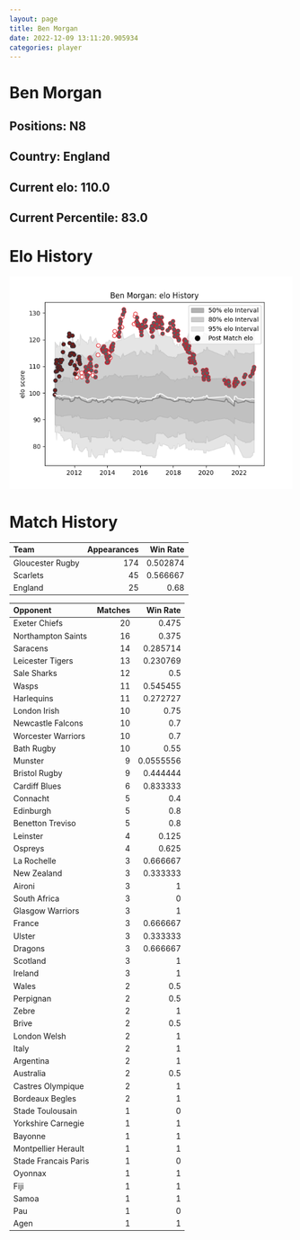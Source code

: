 ```yaml
---  
layout: page  
title: Ben Morgan  
date: 2022-12-09 13:11:20.905934  
categories: player  
---
```

# Ben Morgan

## Positions: N8

## Country: England

## Current elo: 110.0

## Current Percentile: 83.0

# Elo History


![elo history](history_BenMorgan.png)
# Match History


| Team             |   Appearances |   Win Rate |
|:-----------------|--------------:|-----------:|
| Gloucester Rugby |           174 |   0.502874 |
| Scarlets         |            45 |   0.566667 |
| England          |            25 |   0.68     |

| Opponent             |   Matches |   Win Rate |
|:---------------------|----------:|-----------:|
| Exeter Chiefs        |        20 |  0.475     |
| Northampton Saints   |        16 |  0.375     |
| Saracens             |        14 |  0.285714  |
| Leicester Tigers     |        13 |  0.230769  |
| Sale Sharks          |        12 |  0.5       |
| Wasps                |        11 |  0.545455  |
| Harlequins           |        11 |  0.272727  |
| London Irish         |        10 |  0.75      |
| Newcastle Falcons    |        10 |  0.7       |
| Worcester Warriors   |        10 |  0.7       |
| Bath Rugby           |        10 |  0.55      |
| Munster              |         9 |  0.0555556 |
| Bristol Rugby        |         9 |  0.444444  |
| Cardiff Blues        |         6 |  0.833333  |
| Connacht             |         5 |  0.4       |
| Edinburgh            |         5 |  0.8       |
| Benetton Treviso     |         5 |  0.8       |
| Leinster             |         4 |  0.125     |
| Ospreys              |         4 |  0.625     |
| La Rochelle          |         3 |  0.666667  |
| New Zealand          |         3 |  0.333333  |
| Aironi               |         3 |  1         |
| South Africa         |         3 |  0         |
| Glasgow Warriors     |         3 |  1         |
| France               |         3 |  0.666667  |
| Ulster               |         3 |  0.333333  |
| Dragons              |         3 |  0.666667  |
| Scotland             |         3 |  1         |
| Ireland              |         3 |  1         |
| Wales                |         2 |  0.5       |
| Perpignan            |         2 |  0.5       |
| Zebre                |         2 |  1         |
| Brive                |         2 |  0.5       |
| London Welsh         |         2 |  1         |
| Italy                |         2 |  1         |
| Argentina            |         2 |  1         |
| Australia            |         2 |  0.5       |
| Castres Olympique    |         2 |  1         |
| Bordeaux Begles      |         2 |  1         |
| Stade Toulousain     |         1 |  0         |
| Yorkshire Carnegie   |         1 |  1         |
| Bayonne              |         1 |  1         |
| Montpellier Herault  |         1 |  1         |
| Stade Francais Paris |         1 |  0         |
| Oyonnax              |         1 |  1         |
| Fiji                 |         1 |  1         |
| Samoa                |         1 |  1         |
| Pau                  |         1 |  0         |
| Agen                 |         1 |  1         |